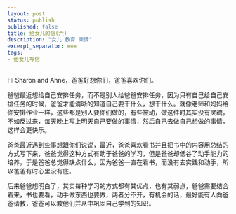 ```yaml
---
layout: post
status: publish
published: false
title: 给女儿的信(六) 
description: "女儿 教育 亲情"
excerpt_separator: ===
tags:
- 给女儿写信
---
```


Hi Sharon and Anne，爸爸好想你们，爸爸喜欢你们。

爸爸最近想给自己安排任务，而不是别人给爸爸安排任务，因为只有自己给自己安排任务的时候，爸爸才能清晰的知道自己要干什么，想干什么。就像老师和妈妈给你安排作业一样，这些都是别人要你们做的，有些被动，做这件时其实没有灵魂，不如反过来，每天晚上写上明天自己要做的事情，然后自己去做自己想做的事情，这样会更快乐。


爸爸最近遇到些事想跟你们说说，最近，爸爸喜欢看书并且把书中的内容用总结的方式写下来，爸爸觉得这种方式有助于爸爸的学习，但是爸爸却低谷了动手能力的培养，于是爸爸总觉得缺点什么，因为爸爸一直在看书，而没有去实践和动手，所以爸爸有时心里没有底。

后来爸爸想明白了，其实每种学习的方式都有其优点，也有其弱点，爸爸需要结合着来，书也要看，动手做东西也要做，两者分不开，有机会的话，最好能有人向爸爸请教，爸爸可以教他们并从中巩固自己学到的知识。






